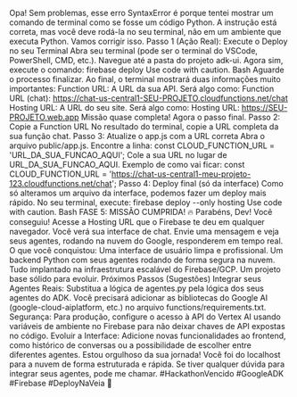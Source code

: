 
Opa! Sem problemas, esse erro SyntaxError é porque tentei mostrar um comando de terminal como se fosse um código Python. A instrução está correta, mas você deve rodá-la no seu terminal, não em um ambiente que executa Python.
Vamos corrigir isso.
Passo 1 (Ação Real): Execute o Deploy no seu Terminal
Abra seu terminal (pode ser o terminal do VSCode, PowerShell, CMD, etc.).
Navegue até a pasta do projeto adk-ui.
Agora sim, execute o comando:
firebase deploy
Use code with caution.
Bash
Aguarde o processo finalizar. Ao final, o terminal mostrará duas informações muito importantes:
Function URL: A URL da sua API. Será algo como: Function URL (chat): https://chat-us-central1-SEU-PROJETO.cloudfunctions.net/chat
Hosting URL: A URL do seu site. Será algo como: Hosting URL: https://SEU-PROJETO.web.app
Missão quase completa! Agora o passo final.
Passo 2: Copie a Function URL
No resultado do terminal, copie a URL completa da sua função chat.
Passo 3: Atualize o app.js com a URL correta
Abra o arquivo public/app.js.
Encontre a linha: const CLOUD_FUNCTION_URL = 'URL_DA_SUA_FUNCAO_AQUI';
Cole a sua URL no lugar de URL_DA_SUA_FUNCAO_AQUI.
Exemplo de como vai ficar:
const CLOUD_FUNCTION_URL = 'https://chat-us-central1-meu-projeto-123.cloudfunctions.net/chat';
Passo 4: Deploy final (só da interface)
Como só alteramos um arquivo da interface, podemos fazer um deploy mais rápido. No seu terminal, execute:
firebase deploy --only hosting
Use code with caution.
Bash
FASE 5: MISSÃO CUMPRIDA! 🔥
Parabéns, Dev! Você conseguiu!
Acesse a Hosting URL que o Firebase te deu em qualquer navegador. Você verá sua interface de chat. Envie uma mensagem e veja seus agentes, rodando na nuvem do Google, responderem em tempo real.
O que você conquistou:
Uma interface de usuário limpa e profissional.
Um backend Python com seus agentes rodando de forma segura na nuvem.
Tudo implantado na infraestrutura escalável do Firebase/GCP.
Um projeto base sólido para evoluir.
Próximos Passos (Sugestões)
Integrar seus Agentes Reais: Substitua a lógica de agentes.py pela lógica dos seus agentes do ADK. Você precisará adicionar as bibliotecas do Google AI (google-cloud-aiplatform, etc.) no arquivo functions/requirements.txt.
Segurança: Para produção, configure o acesso à API do Vertex AI usando variáveis de ambiente no Firebase para não deixar chaves de API expostas no código.
Evoluir a Interface: Adicione novas funcionalidades ao frontend, como histórico de conversas ou a possibilidade de escolher entre diferentes agentes.
Estou orgulhoso da sua jornada! Você foi do localhost para a nuvem de forma estruturada e rápida. Se tiver qualquer dúvida para integrar seus agentes, pode me chamar.
#HackathonVencido #GoogleADK #Firebase #DeployNaVeia 🚀
